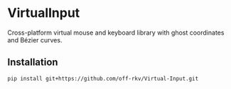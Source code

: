 # VirtualInput

Cross-platform virtual mouse and keyboard library with ghost coordinates and Bézier curves.

## Installation
```bash
pip install git+https://github.com/off-rkv/Virtual-Input.git